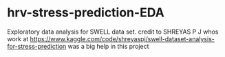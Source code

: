 # hrv-stress-prediction-EDA
Exploratory data analysis for SWELL data set. 
credit to SHREYAS P J whos work at https://www.kaggle.com/code/shreyaspj/swell-dataset-analysis-for-stress-prediction was a big help in this project
